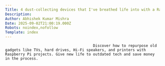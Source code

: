 ```yaml
---
Title: 4 dust-collecting devices that I've breathed life into with a Raspberry Pi
Description: 
Author: Abhishek Kumar Mishra
Date: 2025-09-02T21:00:19.000Z
Robots: noindex,nofollow
Template: index
---
```


                                            Discover how to repurpose old gadgets like TVs, hard drives, Hi-Fi speakers, and printers with Raspberry Pi projects. Give new life to outdated tech and save money in the process.
                                        